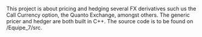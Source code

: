 This project is about pricing and hedging several FX derivatives such us the Call Currency option, the Quanto Exchange, amongst others. The generic pricer and hedger are both built in C++.
The source code is to be found on /Equipe_7/src.
